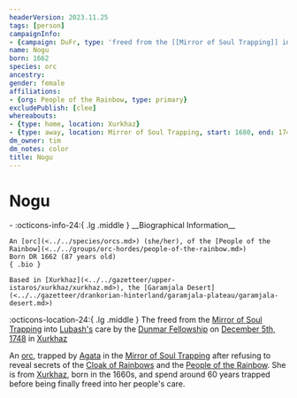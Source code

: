 ```yaml
---
headerVersion: 2023.11.25
tags: [person]
campaignInfo:
- {campaign: DuFr, type: 'freed from the [[Mirror of Soul Trapping]] into [[Lubash|Lubash''s]] care', date: 1748-12-05, format: '<met:u> by <person> on [[Session 71 (DuFr)|<target>]] in <current:1>'}
name: Nogu
born: 1662
species: orc
ancestry:
gender: female
affiliations:
- {org: People of the Rainbow, type: primary}
excludePublish: [clee]
whereabouts:
- {type: home, location: Xurkhaz}
- {type: away, location: Mirror of Soul Trapping, start: 1680, end: 1748-12-04}
dm_owner: tim
dm_notes: color
title: Nogu
---
```

# Nogu
<div class="grid cards ext-narrow-margin ext-one-column" markdown>
- :octicons-info-24:{ .lg .middle } __Biographical Information__

    An [orc](<../../species/orcs.md>) (she/her), of the [People of the Rainbow](<../../groups/orc-hordes/people-of-the-rainbow.md>)  
    Born DR 1662 (87 years old)  
    { .bio }

    Based in [Xurkhaz](<../../gazetteer/upper-istaros/xurkhaz/xurkhaz.md>), the [Garamjala Desert](<../../gazetteer/drankorian-hinterland/garamjala-plateau/garamjala-desert.md>)
</div>



:octicons-location-24:{ .lg .middle } The freed from the [Mirror of Soul Trapping](<../../campaigns/dunmari-frontier/treasure/mirror-of-soul-trapping.md>) into [Lubash's](<./lubash.md>) care by the [Dunmar Fellowship](<../pcs/dunmar-fellowship/dunmar-fellowship.md>) on [December 5th, 1748](<../../campaigns/dunmari-frontier/session-notes/session-71-dufr.md>) in [Xurkhaz](<../../gazetteer/upper-istaros/xurkhaz/xurkhaz.md>)  


An [orc](<../../species/orcs.md>), trapped by [Agata](<../fey/agata.md>) in the [Mirror of Soul Trapping](<../../campaigns/dunmari-frontier/treasure/mirror-of-soul-trapping.md>) after refusing to reveal secrets of the [Cloak of Rainbows](<../../things/artifacts-of-power/cloak-of-rainbows.md>) and the [People of the Rainbow](<../../groups/orc-hordes/people-of-the-rainbow.md>). She is from [Xurkhaz](<../../gazetteer/upper-istaros/xurkhaz/xurkhaz.md>), born in the 1660s, and spend around 60 years trapped before being finally freed into her people's care.